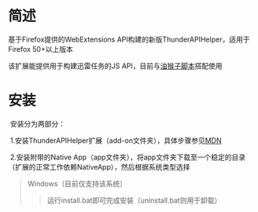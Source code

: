 # 简述

  基于Firefox提供的WebExtensions API构建的新版ThunderAPIHelper，适用于Firefox 50+以上版本
    
   该扩展能提供用于构建迅雷任务的JS API，目前与[油猴子脚本](https://greasyfork.org/zh-CN/scripts/28050-115%E6%89%B9%E9%87%8F%E6%96%87%E4%BB%B6%E8%BF%85%E9%9B%B7%E4%B8%8B%E8%BD%BD-%E6%9A%82%E4%B8%8D%E6%94%AF%E6%8C%81%E6%96%87%E4%BB%B6%E5%A4%B9%E7%B1%BB%E5%9E%8B%E4%B8%8B%E8%BD%BD "Markdown")搭配使用
    
# 安装
    
  安装分为两部分：
    
  1.安装ThunderAPIHelper扩展（add-on文件夹），具体步骤参见[MDN]( "Markdown")
    
  2.安装附带的Native App（app文件夹），将app文件夹下载至一个稳定的目录（扩展的正常工作依赖NativeApp），然后根据系统类型选择
    
>Windows（目前仅支持该系统）
>>运行install.bat即可完成安装（uninstall.bat则用于卸载）
